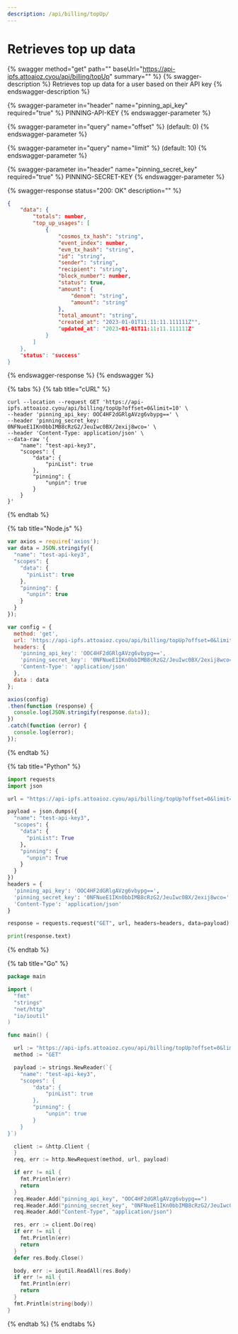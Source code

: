 ```yaml
---
description: /api/billing/topUp/
---
```


# Retrieves top up data

{% swagger method="get" path="" baseUrl="https://api-ipfs.attoaioz.cyou/api/billing/topUp" summary="" %}
{% swagger-description %}
Retrieves top up data for a user based on their API key
{% endswagger-description %}

{% swagger-parameter in="header" name="pinning_api_key" required="true" %}
PINNING-API-KEY
{% endswagger-parameter %}

{% swagger-parameter in="query" name="offset" %}
(default: 0)
{% endswagger-parameter %}

{% swagger-parameter in="query" name="limit" %}
(default: 10)
{% endswagger-parameter %}

{% swagger-parameter in="header" name="pinning_secret_key" required="true" %}
PINNING-SECRET-KEY
{% endswagger-parameter %}

{% swagger-response status="200: OK" description="" %}
```json
{
    "data": {
        "totals": number,
        "top_up_usages": [
            {
                "cosmos_tx_hash": "string",
                "event_index": number,
                "evm_tx_hash": "string",
                "id": "string",
                "sender": "string",
                "recipient": "string",
                "block_number": number,
                "status": true,
                "amount": {
                    "denom": "string",
                    "amount": "string"
                },
                "total_amount": "string",
                "created_at": "2023-01-01T11:11:11.111111Z"",
                "updated_at": "2023-01-01T11:11:11.111111Z"
            }
        ]
    },
    "status": "success"
}
```
{% endswagger-response %}
{% endswagger %}

{% tabs %}
{% tab title="cURL" %}
```
curl --location --request GET 'https://api-ipfs.attoaioz.cyou/api/billing/topUp?offset=0&limit=10' \
--header 'pinning_api_key: OOC4HF2dGRlgAVzg6vbypg==' \
--header 'pinning_secret_key: 0NFNueE1IKn0bbIMB8cRzG2/JeuIwc0BX/2exij8wco=' \
--header 'Content-Type: application/json' \
--data-raw '{
    "name": "test-api-key3",
    "scopes": {
        "data": {
            "pinList": true
        },
        "pinning": {
            "unpin": true
        }
    }
}'
```
{% endtab %}

{% tab title="Node.js" %}
```javascript
var axios = require('axios');
var data = JSON.stringify({
  "name": "test-api-key3",
  "scopes": {
    "data": {
      "pinList": true
    },
    "pinning": {
      "unpin": true
    }
  }
});

var config = {
  method: 'get',
  url: 'https://api-ipfs.attoaioz.cyou/api/billing/topUp?offset=0&limit=10',
  headers: { 
    'pinning_api_key': 'OOC4HF2dGRlgAVzg6vbypg==', 
    'pinning_secret_key': '0NFNueE1IKn0bbIMB8cRzG2/JeuIwc0BX/2exij8wco=', 
    'Content-Type': 'application/json'
  },
  data : data
};

axios(config)
.then(function (response) {
  console.log(JSON.stringify(response.data));
})
.catch(function (error) {
  console.log(error);
});
```
{% endtab %}

{% tab title="Python" %}
```python
import requests
import json

url = "https://api-ipfs.attoaioz.cyou/api/billing/topUp?offset=0&limit=10"

payload = json.dumps({
  "name": "test-api-key3",
  "scopes": {
    "data": {
      "pinList": True
    },
    "pinning": {
      "unpin": True
    }
  }
})
headers = {
  'pinning_api_key': 'OOC4HF2dGRlgAVzg6vbypg==',
  'pinning_secret_key': '0NFNueE1IKn0bbIMB8cRzG2/JeuIwc0BX/2exij8wco=',
  'Content-Type': 'application/json'
}

response = requests.request("GET", url, headers=headers, data=payload)

print(response.text)
```
{% endtab %}

{% tab title="Go" %}
```go
package main

import (
  "fmt"
  "strings"
  "net/http"
  "io/ioutil"
)

func main() {

  url := "https://api-ipfs.attoaioz.cyou/api/billing/topUp?offset=0&limit=10"
  method := "GET"

  payload := strings.NewReader(`{
    "name": "test-api-key3",
    "scopes": {
        "data": {
            "pinList": true
        },
        "pinning": {
            "unpin": true
        }
    }
}`)

  client := &http.Client {
  }
  req, err := http.NewRequest(method, url, payload)

  if err != nil {
    fmt.Println(err)
    return
  }
  req.Header.Add("pinning_api_key", "OOC4HF2dGRlgAVzg6vbypg==")
  req.Header.Add("pinning_secret_key", "0NFNueE1IKn0bbIMB8cRzG2/JeuIwc0BX/2exij8wco=")
  req.Header.Add("Content-Type", "application/json")

  res, err := client.Do(req)
  if err != nil {
    fmt.Println(err)
    return
  }
  defer res.Body.Close()

  body, err := ioutil.ReadAll(res.Body)
  if err != nil {
    fmt.Println(err)
    return
  }
  fmt.Println(string(body))
}
```
{% endtab %}
{% endtabs %}

